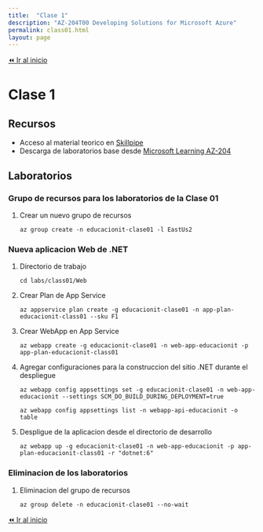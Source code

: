 ```yaml
---
title:  "Clase 1"
description: "AZ-204T00 Developing Solutions for Microsoft Azure"
permalink: class01.html
layout: page
---
```


[⏪ Ir al inicio](../index.md)

# Clase 1

## Recursos

* Acceso al material teorico en [Skillpipe](https://www.skillpipe.com/#/bookshelf/books)
* Descarga de laboratorios base desde [Microsoft Learning AZ-204](https://github.com/MicrosoftLearning/AZ-204-DevelopingSolutionsforMicrosoftAzure/archive/refs/heads/master.zip)


## Laboratorios

### Grupo de recursos para los laboratorios de la Clase 01

1. Crear un nuevo grupo de recursos
    ```pwsh
    az group create -n educacionit-clase01 -l EastUs2
    ```

### Nueva aplicacion Web de .NET

1. Directorio de trabajo
    ```pwsh
    cd labs/class01/Web
    ```
1. Crear Plan de App Service
    ```pwsh
    az appservice plan create -g educacionit-clase01 -n app-plan-educacionit-class01 --sku F1
    ```
1. Crear WebApp en App Service
    ```pwsh
    az webapp create -g educacionit-clase01 -n web-app-educacionit -p app-plan-educacionit-class01
    ```
1. Agregar configuraciones para la construccion del sitio .NET durante el despliegue
    ```pwsh
    az webapp config appsettings set -g educacionit-clase01 -n web-app-educacionit --settings SCM_DO_BUILD_DURING_DEPLOYMENT=true

    az webapp config appsettings list -n webapp-api-educacionit -o table
    ```
1. Despligue de la aplicacion desde el directorio de desarrollo
    ```pwsh
    az webapp up -g educacionit-clase01 -n web-app-educacionit -p app-plan-educacionit-class01 -r "dotnet:6"
    ```

### Eliminacion de los laboratorios

1. Eliminacion del grupo de recursos
    ```pwsh
    az group delete -n educacionit-clase01 --no-wait
    ```

[⏪ Ir al inicio](../index.md)